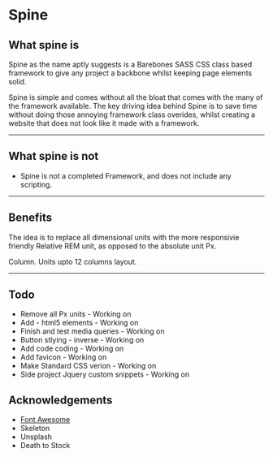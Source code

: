 <h1>Spine</h1>

<h2>What spine <b>is</b></h2>
<p>
Spine as the name aptly suggests is a Barebones SASS CSS class based framework to give any project a backbone whilst keeping page elements solid.
</p>

<p>
Spine is simple and comes without all the bloat that comes with the many of the framework available. The key driving idea behind Spine is to save time without doing those annoying framework class overides, whilst creating a website that does not look like it made with a framework.
</p>

<hr/>

<h2>What spine <b>is not</b></h2>
<ul>
<li>Spine is not a completed Framework, and does not include any scripting.</li>
</ul>

<hr/>

<h2>Benefits</h2>
<p>
The idea is to replace all dimensional units with the more responsivie friendly Relative REM unit, as opposed to the absolute unit Px.
</p>

<p>
Column. Units upto 12 columns layout.
</p>
<hr/>
<h2>Todo</h2>
<ul>
<li>Remove all Px units - Working on</li>
<li>Add  - html5 elements - Working on</li>
<li>Finish and test media queries - Working on</li>
<li>Button stlying - inverse - Working on </li>
<li>Add code coding - Working on </li>
<li>Add favicon - Working on</li>
<li>Make Standard CSS verion - Working on</li>
<li>Side project Jquery custom snippets - Working on</li>
</ul>

<h2>Acknowledgements</h2>
<ul>
    <li><a href='http://fontawesome.io'>Font Awesome</a></li>
    <li>Skeleton</li>
    <li>Unsplash</li>
    <li>Death to Stock</li>
</ul>